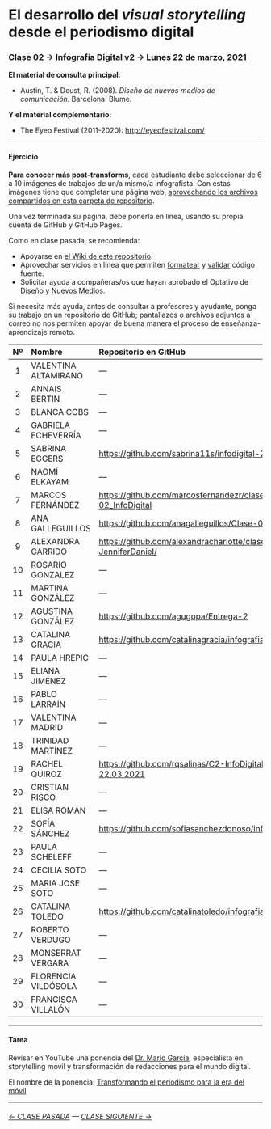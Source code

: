 # El desarrollo del *visual storytelling* desde el periodismo digital

### Clase 02 → Infografía Digital v2 → Lunes 22 de marzo, 2021

**El material de consulta principal**:
 
- Austin, T. & Doust, R. (2008). *Diseño de nuevos medios de comunicación*. Barcelona: Blume.

**Y el material complementario**:

- The Eyeo Festival (2011-2020): http://eyeofestival.com/

- - - - - - - 

#### Ejercicio

**Para conocer más post-transforms**, cada estudiante debe seleccionar de 6 a 10 imágenes de trabajos de un/a mismo/a infografista. Con estas imágenes tiene que completar una página web, [aprovechando los archivos compartidos en esta carpeta de repositorio](https://profesorfaco.github.io/dno075-2021-1/clase-02/). 

Una vez terminada su página, debe ponerla en línea, usando su propia cuenta de GitHub y GitHub Pages.

Como en clase pasada, se recomienda:

- Apoyarse en [el Wiki de este repositorio](https://github.com/profesorfaco/dno075-2021-1/wiki). 
- Aprovechar servicios en línea que permiten [formatear](https://webformatter.com/html) y [validar](https://validator.w3.org/) código fuente.
- Solicitar ayuda a compañeras/os que hayan aprobado el Optativo de [Diseño y Nuevos Medios](https://github.com/profesorfaco/dno037-2020/).

Si necesita más ayuda, antes de consultar a profesores y ayudante, ponga su trabajo en un repositorio de GitHub; pantallazos o archivos adjuntos a correo no nos permiten apoyar de buena manera el proceso de enseñanza-aprendizaje remoto.

| Nº | Nombre  | Repositorio en GitHub | GitHub Page |
|:---:|:--------|:-------------|:-------------|
| 1 | VALENTINA ALTAMIRANO |	— |	https://vale-altamirano.github.io/info-digital-clase2/ |
| 2 | ANNAIS BERTIN	| — |	https://annais-bj.github.io/ejercicio2-abj/ |
| 3 | BLANCA COBS |	— |	— |
| 4 | GABRIELA ECHEVERRÍA	|	— |	— |
| 5 | SABRINA EGGERS	 |	https://github.com/sabrina11s/infodigital-2 |	— |
| 6 | NAOMÍ ELKAYAM |	— |	https://nelkayam.github.io/ejercicio-2/ |
| 7 | MARCOS FERNÁNDEZ |	https://github.com/marcosfernandezr/clase-02_InfoDigital |	https://marcosfernandezr.github.io/clase-02_InfoDigital/ |
| 8 | ANA GALLEGUILLOS |	https://github.com/anagalleguillos/Clase-02 |	https://anagalleguillos.github.io/Clase-02/ |
| 9 | ALEXANDRA GARRIDO |	https://github.com/alexandracharlotte/clase2-JenniferDaniel/ |	https://alexandracharlotte.github.io/clase2-JenniferDaniel/ |
| 10 | ROSARIO GONZALEZ |	— |		— |
| 11 | MARTINA GONZÁLEZ |	— |	https://m4rtina-gonzalez.github.io/infodigital-2/ |
| 12 | AGUSTINA GONZÁLEZ	 |	https://github.com/agugopa/Entrega-2 |	https://agugopa.github.io/Entrega-2/ |
| 13 | CATALINA GRACIA |	https://github.com/catalinagracia/infografiadigital2 |	https://catalinagracia.github.io/infografiadigital2/ |
| 14 | PAULA HREPIC |	— |	— |	
| 15 | ELIANA JIMÉNEZ |	— |	— |
| 16 | PABLO LARRAÍN |	— |	— |
| 17 | VALENTINA MADRID |	— |	https://valevmu.github.io/clase2/ |
| 18 | TRINIDAD MARTÍNEZ | — |	https://trinidadmartinez.github.io/ejercicio2/ |  
| 19 | RACHEL QUIROZ |	https://github.com/rqsalinas/C2-InfoDigital-22.03.2021 |	https://rqsalinas.github.io/C2-InfoDigital-22.03.2021/ |
| 20 | CRISTIAN RISCO | — |	— |  	
| 21 | ELISA ROMÁN |	— |	— |  
| 22 | SOFÍA SÁNCHEZ |	https://github.com/sofiasanchezdonoso/infodigital2 |	— |
| 23 | PAULA SCHELEFF	|	— |	https://paulascheleff.github.io/infodigital-2/ | 	
| 24 | CECILIA SOTO	|	— |	— |
| 25 | MARIA JOSE SOTO	| — |	https://cotesoto.github.io/Infografia-Digital-02/ |
| 26 | CATALINA TOLEDO |	https://github.com/catalinatoledo/infografia2 |	https://catalinatoledo.github.io/infografia2/ |
| 27 | ROBERTO VERDUGO |	— |	— |
| 28 | MONSERRAT VERGARA |	— |	https://monchivergara.github.io/clase-2/ |
| 29 | FLORENCIA VILDÓSOLA |	— |	https://florenciavildosolae.github.io/infodigital2/ |
| 30 | FRANCISCA VILLALÓN |	— |	https://francisca-pankii.github.io/clase2-AmandaCox/ |

- - - - - - - 

#### Tarea

Revisar en YouTube una ponencia del [Dr. Mario García](http://garciamedia.com/), especialista en storytelling móvil y transformación de redacciones para el mundo digital.

El nombre de la ponencia: [Transformando el periodismo para la era del móvil](https://youtu.be/iEB3oILm-qQ?t=1301)

- - - - - - - 

###### [← CLASE PASADA](https://github.com/profesorfaco/dno075-2021/tree/main/clase-01) — [CLASE SIGUIENTE →](https://github.com/profesorfaco/dno075-2021/tree/main/clase-03) 
